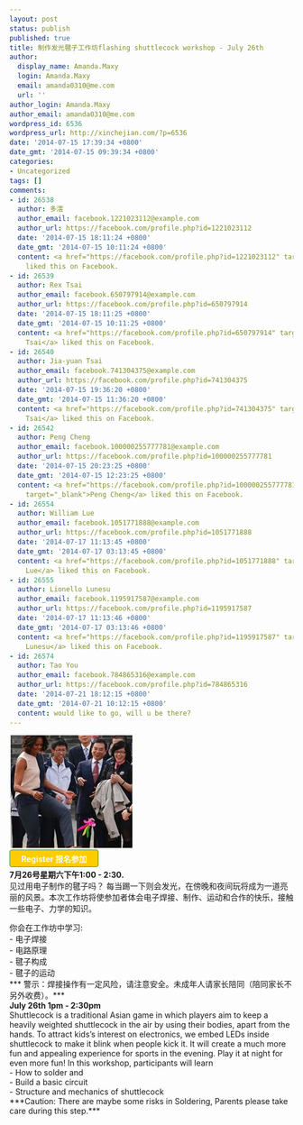 ```yaml
---
layout: post
status: publish
published: true
title: 制作发光毽子工作坊flashing shuttlecock workshop - July 26th
author:
  display_name: Amanda.Maxy
  login: Amanda.Maxy
  email: amanda0310@me.com
  url: ''
author_login: Amanda.Maxy
author_email: amanda0310@me.com
wordpress_id: 6536
wordpress_url: http://xinchejian.com/?p=6536
date: '2014-07-15 17:39:34 +0800'
date_gmt: '2014-07-15 09:39:34 +0800'
categories:
- Uncategorized
tags: []
comments:
- id: 26538
  author: 多澐
  author_email: facebook.1221023112@example.com
  author_url: https://facebook.com/profile.php?id=1221023112
  date: '2014-07-15 18:11:24 +0800'
  date_gmt: '2014-07-15 10:11:24 +0800'
  content: <a href="https://facebook.com/profile.php?id=1221023112" target="_blank">多澐</a>
    liked this on Facebook.
- id: 26539
  author: Rex Tsai
  author_email: facebook.650797914@example.com
  author_url: https://facebook.com/profile.php?id=650797914
  date: '2014-07-15 18:11:25 +0800'
  date_gmt: '2014-07-15 10:11:25 +0800'
  content: <a href="https://facebook.com/profile.php?id=650797914" target="_blank">Rex
    Tsai</a> liked this on Facebook.
- id: 26540
  author: Jia-yuan Tsai
  author_email: facebook.741304375@example.com
  author_url: https://facebook.com/profile.php?id=741304375
  date: '2014-07-15 19:36:20 +0800'
  date_gmt: '2014-07-15 11:36:20 +0800'
  content: <a href="https://facebook.com/profile.php?id=741304375" target="_blank">Jia-yuan
    Tsai</a> liked this on Facebook.
- id: 26542
  author: Peng Cheng
  author_email: facebook.100000255777781@example.com
  author_url: https://facebook.com/profile.php?id=100000255777781
  date: '2014-07-15 20:23:25 +0800'
  date_gmt: '2014-07-15 12:23:25 +0800'
  content: <a href="https://facebook.com/profile.php?id=100000255777781"
    target="_blank">Peng Cheng</a> liked this on Facebook.
- id: 26554
  author: William Lue
  author_email: facebook.1051771888@example.com
  author_url: https://facebook.com/profile.php?id=1051771888
  date: '2014-07-17 11:13:45 +0800'
  date_gmt: '2014-07-17 03:13:45 +0800'
  content: <a href="https://facebook.com/profile.php?id=1051771888" target="_blank">William
    Lue</a> liked this on Facebook.
- id: 26555
  author: Lionello Lunesu
  author_email: facebook.1195917587@example.com
  author_url: https://facebook.com/profile.php?id=1195917587
  date: '2014-07-17 11:13:46 +0800'
  date_gmt: '2014-07-17 03:13:46 +0800'
  content: <a href="https://facebook.com/profile.php?id=1195917587" target="_blank">Lionello
    Lunesu</a> liked this on Facebook.
- id: 26574
  author: Tao You
  author_email: facebook.784865316@example.com
  author_url: https://facebook.com/profile.php?id=784865316
  date: '2014-07-21 18:12:15 +0800'
  date_gmt: '2014-07-21 10:12:15 +0800'
  content: would like to go, will u be there?
---
```

<p><a href="/uploads/2014/07/shuttlecock.jpeg"><img src="/uploads/2014/07/shuttlecock.jpeg" alt="shuttlecock" width="220" height="200" class="aligncenter size-full wp-image-6537" /></a><br />
<a style="color: rgb(242, 255, 255); font-weight: 700; border: 1px solid rgb(74, 143, 50); border-top-left-radius: 4px; border-top-right-radius: 4px; border-bottom-right-radius: 4px; border-bottom-left-radius: 4px; cursor: pointer; display: inline-block; font-size: 14px; margin-bottom: 3px; overflow: visible; padding: 5px 20px 4px; text-decoration: none; background: rgb(255, 204, 0);" href="http://www.vasee.com/event/view.jsp?inid=ff80808146acac6f0147395ff0f5480a" target="_blank" id="ied_button_show" alt="报名参加发光毽子制作工作坊 flashing shuttlecock workshop" title="报名参加"> Register 报名参加</a><br />
<strong>7月26号星期六下午1:00 - 2:30.</strong><br />
见过用电子制作的毽子吗？ 每当踢一下则会发光，在傍晚和夜间玩将成为一道亮丽的风景。本次工作坊将使参加者体会电子焊接、制作、运动和合作的快乐，接触一些电子、力学的知识。</p>
<p>你会在工作坊中学习:<br />
- 电子焊接<br />
- 电路原理<br />
- 毽子构成<br />
- 毽子的运动<br />
***  警示：焊接操作有一定风险，请注意安全。未成年人请家长陪同（陪同家长不另外收费）。***<br />
<strong>July 26th 1pm - 2:30pm </strong><br />
Shuttlecock is a traditional Asian game in which players aim to keep a heavily weighted shuttlecock in the air by using their bodies, apart from the hands. To attract kids&rsquo;s interest on electronics, we embed LEDs inside shuttlecock to make it blink when people kick it. It will create a much more fun and appealing experience for sports in the evening. Play it at night for even more fun! In this workshop, participants will learn<br />
- How to solder and<br />
- Build a basic circuit<br />
- Structure and mechanics of shuttlecock<br />
***Caution:  There are maybe some risks in Soldering, Parents please take care during this step.***</p>
